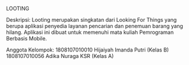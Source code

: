 LOOTING

Deskripsi:
Looting merupakan singkatan dari Looking For Things yang berupa aplikasi penyedia layanan pencarian dan penemuan barang yang hilang. Aplikasi ini dibuat untuk memenuhi mata kuliah Pemrograman Berbasis Mobile.

Anggota Kelompok:
1808107010010 Hijaiyah Imanda Putri (Kelas B)
1808107010056 Adika Nuraga KSR (Kelas A)
